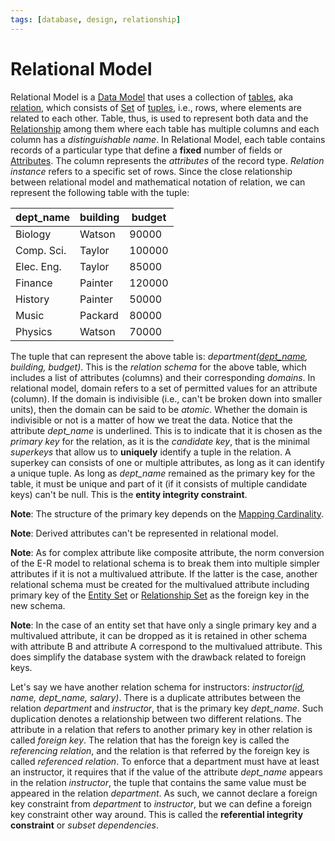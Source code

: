 ```yaml
---
tags: [database, design, relationship]
---
```


# Relational Model

Relational Model is a [Data Model](202302101219.md) that uses a collection of
[tables](202304191954.md), aka [relation](202204282024.md), which consists of
[Set](202204281446.md) of [tuples](202204281552.md), i.e., rows, where elements
are related to each other. Table, thus, is used to represent both data and the
[Relationship](202304192107.md) among them where each table has multiple columns
and each column has a *distinguishable name*. In Relational Model, each table
contains records of a particular type that define a **fixed** number of fields
or [Attributes](202304200943.md). The column represents the *attributes* of the
record type. *Relation instance* refers to a specific set of rows. Since the
close relationship between relational model and mathematical notation of
relation, we can represent the following table with the tuple:

| dept_name  | building | budget |
| ---        | ---      | ---    |
| Biology    | Watson   | 90000  |
| Comp. Sci. | Taylor   | 100000 |
| Elec. Eng. | Taylor   | 85000  |
| Finance    | Painter  | 120000 |
| History    | Painter  | 50000  |
| Music      | Packard  | 80000  |
| Physics    | Watson   | 70000  |

The tuple that can represent the above table is: *department(<u>dept_name</u>,
building, budget)*. This is the *relation schema* for the above table, which
includes a list of attributes (columns) and their corresponding *domains*. In
relational model, domain refers to a set of permitted values for an attribute
(column). If the domain is indivisible (i.e., can't be broken down into smaller
units), then the domain can be said to be *atomic*. Whether the domain is
indivisible or not is a matter of how we treat the data. Notice that the
attribute *dept_name* is underlined. This is to indicate that it is chosen as
the *primary key* for the relation, as it is the *candidate key*, that is the
minimal *superkeys* that allow us to **uniquely** identify a tuple in the
relation. A superkey can consists of one or multiple attributes, as long as it
can identify a unique tuple. As long as *dept_name* remained as the primary key
for the table, it must be unique and part of it (if it consists of multiple
candidate keys) can't be null. This is the **entity integrity constraint**.

**Note**: The structure of the primary key depends on the [Mapping Cardinality](202304290909.md).

**Note**: Derived attributes can't be represented in relational model.

**Note**: As for complex attribute like composite attribute, the norm
conversion of the E-R model to relational schema is to break them into multiple
simpler attributes if it is not a multivalued attribute. If the latter is the
case, another relational schema must be created for the multivalued attribute
including primary key of the [Entity Set](202304191956.md) or [Relationship Set](202304200933.md)
as the foreign key in the new schema.

**Note**: In the case of an entity set that have only a single primary key and a
multivalued attribute, it can be dropped as it is retained in other schema with
attribute B and attribute A correspond to the multivalued attribute. This does
simplify the database system with the drawback related to foreign keys.

Let's say we have another relation schema for instructors:
*instructor(<u>id</u>, name, dept_name, salary)*. There is a duplicate attributes
between the relation *department* and *instructor*, that is the primary key
*dept_name*. Such duplication denotes a relationship between two different
relations. The attribute in a relation that refers to another primary key in
other relation is called *foreign key*. The relation that has the foreign key is
called the *referencing relation*, and the relation is that referred by the
foreign key is called *referenced relation*. To enforce that a department must
have at least an instructor, it requires that if the value of the attribute
*dept_name* appears in the relation *instructor*, the tuple that contains the
same value must be appeared in the relation *department*. As such, we cannot
declare a foreign key constraint from *department* to *instructor*, but we can
define a foreign key constraint other way around. This is called the
**referential integrity constraint** or *subset dependencies*.
